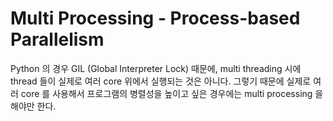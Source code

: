 # Multi Processing - Process-based Parallelism

Python 의 경우 GIL (Global Interpreter Lock) 때문에, multi threading 시에 thread 들이 
실제로 여러 core 위에서 실행되는 것은 아니다. 그렇기 때문에 실제로 여러 core 를 사용해서 
프로그램의 병렬성을 높이고 싶은 경우에는 multi processing 을 해야만 한다.
